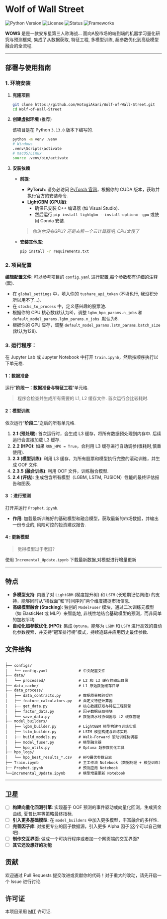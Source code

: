 # Wolf of Wall Street

![Python Version](https://img.shields.io/badge/Python-3.13-blue.svg)
![License](https://img.shields.io/badge/License-MIT-green.svg)
![Status](https://img.shields.io/badge/Status-Stable-brightgreen.svg)
![Frameworks](https://img.shields.io/badge/Frameworks-PyTorch_|_LightGBM_|_Scikit--learn-orange.svg)

**WOWS** 是是一款安东星第三人称海战... 面向A股市场的端到端的机器学习量化研究与预测框架, 集成了从数据获取, 特征工程, 多模型训练, 超参数优化到高级模型融合的全流程.

---

## 部署与使用指南

### 1. 环境安装

1.  **克隆项目**
    ```bash
    git clone https://github.com/HotogiAkari/Wolf-of-Wall-Street.git
    cd Wolf-of-Wall-Street
    ```

2.  **创建虚拟环境** (推荐)
   
    该项目是在 Python `3.13.0` 版本下编写的.
    ```bash
    python -m venv .venv
    # Windows
    .venv\Scripts\activate
    # macOS/Linux
    source .venv/bin/activate
    ```

3.  **安装依赖**
    *   **前提**:
        *   **PyTorch**: 请务必访问 [PyTorch 官网](https://pytorch.org/get-started/locally/)，根据你的 CUDA 版本，获取并执行官方的安装命令. 
        *   **LightGBM (GPU版)**:
            *   确保已安装 C++ 编译器 (如 Visual Studio). 
            *   然后运行 `pip install lightgbm --install-option=--gpu` 或使用 Conda 安装. 

        > *你说你没有GPU? 还是去租一个云计算器吧, CPU太慢了*
    *   **安装其他库**:
        ```bash
        pip install -r requirements.txt
        ```

### 2. 项目配置

**编辑配置文件**: 可以参考项目的 `config.yaml` 进行配置,每个参数都有详细的注释(累). 
*  在 `global_settings` 中，填入你的 `tushare_api_token` (不填也行, 我没积分所以用不了...). 
*  在 `stocks_to_process` 中，定义感兴趣的股票池. 
*  根据你的 CPU 核心数(默认为8)，调整 `lgbm_hpo_params.n_jobs` 和 `default_model_params.lgbm_params.n_jobs` .默认为8. 
*  根据你的 GPU 显存，调整 `default_model_params.lstm_params.batch_size` (默认为128). 

### 3. 运行程序：

在 Jupyter Lab 或 Jupyter Notebook 中打开 `train.ipynb`，然后按顺序执行以下单元格. 

#### **1：数据准备**
运行“**阶段一：数据准备与特征工程**”单元格. 

> 程序会检查并生成所有需要的 L1, L2 缓存文件. 首次运行会比较耗时. 

#### **2：模型训练**
依次运行“**阶段二**”之后的所有单元格. 

1.  **2.1 (预处理)**: 首次运行时，会生成 L3 缓存，将所有数据预处理到内存中. 后续运行会直接加载 L3 缓存. 
2.  **2.2 (HPO)**: 如果 `RUN_HPO = True`，会利用 L3 缓存进行自动调参(很耗时,慎重使用). 
3.  **2.3 (模型训练)**: 利用 L3 缓存，为所有股票和模型执行完整的滚动训练，并生成 OOF 文件. 
4.  **2.3.5 (融合训练)**: 利用 OOF 文件，训练融合模型. 
5.  **2.4 (评估)**: 生成包含所有模型（LGBM, LSTM, FUSION）性能的最终评估报告和图表. 

#### **3 ：进行预测**
打开并运行 `Prophet.ipynb`. 
*   **作用**: 加载最新训练好的基础模型和融合模型，获取最新的市场数据，并输出一份专业的, 风险可控的投资建议报告. 

#### **4 : 更新模型**
> 觉得模型过于老旧?

使用 `Incremental_Update.ipynb` 下载最新数据,对模型进行增量更新
 
---

## 特点

*   **多模型支持**: 内置了对 `LightGBM` (梯度提升树) 和 `LSTM` (长短期记忆网络) 的支持，能够同时从“横截面”和“时间序列”两个维度捕捉市场信息. 
*   **高级模型融合 (Stacking)**: 独创的 `ModelFuser` 模块，通过二次训练元模型（如 ElasticNet 或 MLP）来智能地, 非线性地结合基础模型的预测，而非简单的加权平均. 
*   **自动化超参数优化 (HPO)**: 集成 `Optuna`，能够为 `LGBM` 和 `LSTM` 进行高效的自动化参数搜索，并支持“冠军排行榜”模式，持续追踪并应用历史最佳参数. 


## 文件结构


```
.
├── configs/
│   └── config.yaml              # 中央配置文件
├── data/
│   └── processed/               # L2 和 L3 缓存的输出目录
├── data_cache/                  # L1 原始数据缓存目录
├── data_process/
│   ├── data_contracts.py        # 数据质量校验契约
│   ├── feature_calculators.py   # 自定义特征计算器
│   ├── get_data.py              # 核心数据获取与特征工程引擎
│   ├── factor_data.py           # 因子数据获取模块
│   └── save_data.py             # 数据流水线协调器与 L2 缓存管理
├── model_builders/
│   ├── lgbm_builder.py          # LightGBM 模型构建与训练实现
│   ├── lstm_builder.py          # LSTM 模型构建与训练实现
│   ├── build_models.py          # Walk-Forward 滚动训练协调器
│   ├── model_fuser.py           # 模型融合器
│   └── hpo_utils.py             # Optuna 超参数优化工具
├── hpo_logs/
│   └── hpo_best_results_*.csv   # HPO最优参数日志
├── Train.ipynb                  # 主工作流 Notebook (数据处理 + 模型训练)
├── Prophet.ipynb                # 预测应用 Notebook
└──Incremental_Update.ipynb      # 模型增量更新 Notebook
```

---

## 卫星

-   [ ] **构建向量化回测引擎**: 实现基于 OOF 预测的事件驱动或向量化回测，生成资金曲线, 夏普比率等策略最终指标. 
-   [ ] **引入更多基础模型**: 在 `model_builders` 中加入更多模型，丰富融合的多样性. 
-   [ ] **完善因子库**: 对接更专业的因子数据源，引入更多 Alpha 因子(这个可以自己做吧). 
-   [ ] **制作交互界面**: 做成一个可执行程序或者加一个网页端的交互界面?
-   [ ] **其它还没想好的功能**

## 贡献

欢迎通过 Pull Requests 提交改进或贡献你的代码！对于重大的改动，请先开启一个 Issue 进行讨论. 

## 许可证

本项目采用 [MIT](https://choosealicense.com/licenses/mit/) 许可证. 